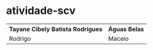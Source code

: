 # atividade-scv

<table>
  <tr>
    <th>Tayane Cibely Batista Rodrigues</th>
    <th>Águas Belas</th>
  </tr>
  <tr>
    <td>Rodrigo</td>
    <td>Maceio</td>
  </tr>
</table>
